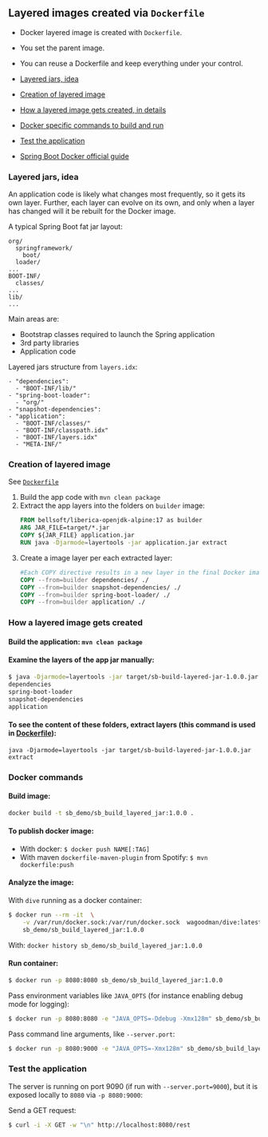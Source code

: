 ## Layered images created via `Dockerfile`

* Docker layered image is created with `Dockerfile`.
* You set the parent image.
* You can reuse a Dockerfile and keep everything under your control.

* [Layered jars, idea](#layered-jars-idea)
* [Creation of layered image](#creation-of-layered-image)
* [How a layered image gets created, in details](#how-a-layered-image-gets-created)
* [Docker specific commands to build and run](#docker-commands)
* [Test the application](#test-the-application)
* [Spring Boot Docker official guide](https://spring.io/guides/topicals/spring-boot-docker/)

### Layered jars, idea

An application code is likely what changes most frequently, so it gets its own layer. 
Further, each layer can evolve on its own, and only when a layer has changed will it be rebuilt for the Docker image.


A typical Spring Boot fat jar layout:

```text
org/
  springframework/
    boot/
  loader/
...
BOOT-INF/
  classes/
...
lib/
...
```

Main areas are:
* Bootstrap classes required to launch the Spring application
* 3rd party libraries
* Application code

Layered jars structure from `layers.idx`:

```text
- "dependencies":
  - "BOOT-INF/lib/"
- "spring-boot-loader":
  - "org/"
- "snapshot-dependencies":
- "application":
  - "BOOT-INF/classes/"
  - "BOOT-INF/classpath.idx"
  - "BOOT-INF/layers.idx"
  - "META-INF/"
```

### Creation of layered image

See [`Dockerfile`](Dockerfile)

1. Build the app code with `mvn clean package`
2. Extract the app layers into the folders on `builder` image:
    ```Dockerfile
    FROM bellsoft/liberica-openjdk-alpine:17 as builder
    ARG JAR_FILE=target/*.jar
    COPY ${JAR_FILE} application.jar
    RUN java -Djarmode=layertools -jar application.jar extract
    ```
3. Create a image layer per each extracted layer:
    ```Dockerfile
    #Each COPY directive results in a new layer in the final Docker image.
    COPY --from=builder dependencies/ ./
    COPY --from=builder snapshot-dependencies/ ./
    COPY --from=builder spring-boot-loader/ ./
    COPY --from=builder application/ ./
    ```

### How a layered image gets created

#### Build the application: `mvn clean package`

#### Examine the layers of the app jar manually:

```bash
$ java -Djarmode=layertools -jar target/sb-build-layered-jar-1.0.0.jar list
dependencies
spring-boot-loader
snapshot-dependencies
application
```
#### To see the content of these folders, extract layers (this command is used in [Dockerfile](Dockerfile)): 

`java -Djarmode=layertools -jar target/sb-build-layered-jar-1.0.0.jar extract`

### Docker commands

#### Build image:
 
```bash
docker build -t sb_demo/sb_build_layered_jar:1.0.0 .
```

#### To publish docker image:
* With docker: `$ docker push NAME[:TAG]`
* With maven `dockerfile-maven-plugin` from Spotify: `$ mvn dockerfile:push`

#### Analyze the image:

With `dive` running as a docker container:
```bash
$ docker run --rm -it  \
    -v /var/run/docker.sock:/var/run/docker.sock  wagoodman/dive:latest  \
    sb_demo/sb_build_layered_jar:1.0.0
```

With: `docker history sb_demo/sb_build_layered_jar:1.0.0`

#### Run container:

```bash
$ docker run -p 8080:8080 sb_demo/sb_build_layered_jar:1.0.0
```

Pass environment variables like `JAVA_OPTS` (for instance enabling debug mode for logging):
```bash
$ docker run -p 8080:8080 -e "JAVA_OPTS=-Ddebug -Xmx128m" sb_demo/sb_build_layered_jar:1.0.0 --server.port=9000
```

Pass command line arguments, like `--server.port`:
```bash
$ docker run -p 8080:9000 -e "JAVA_OPTS=-Xmx128m" sb_demo/sb_build_layered_jar:1.0.0 --server.port=9000
```

###  Test the application

The server is running on port 9090 (if run with `--server.port=9000`), 
but it is exposed locally to `8080` via `-p 8080:9000`:

Send a GET request:
```bash
$ curl -i -X GET -w "\n" http://localhost:8080/rest
````